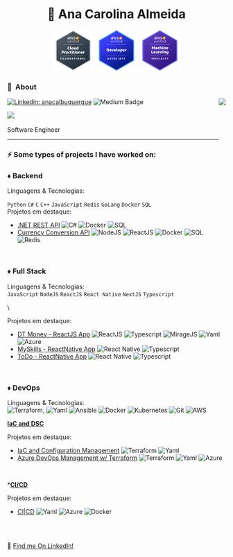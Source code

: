 <h1 align="center">👋 Ana Carolina Almeida</h1>

<!--h4 align="center"> I am a Software Engineer from Brasil. ✨</h4-->

<p align="center">
 <img width ='96px' src='https://github.com/cgalmeida/sample.images/blob/main/AWS-Certified-Cloud-Practitioner_badge.634f8a21af2e0e956ed8905a72366146ba22b74c.png'>
 <img width ='96px' src='https://github.com/cgalmeida/sample.images/blob/main/AWS-Certified-Developer-Associate_badge.5c083fa855fe82c1cf2d0c8b883c265ec72a17c0.png'>
 <img width ='96px' src='https://github.com/cgalmeida/sample.images/blob/main/AWS-Certified-Machine-Learning-Specialty_badge.e5d66b56552bbf046f905bacaecef6dad0ae7180.png'>
</p>

<h3> 👋 &nbsp;About </h3>

<!--img align='right' src="https://github-readme-stats.vercel.app/api?username=cgalmeida&show_icons=true&title_color=783c00&text_color=af552e&icon_color=783c00&bg_color=f8efd4&cache_seconds=2300"-->

 <img align='right' height="180em" src="https://github-readme-stats.vercel.app/api?username=cgalmeida&theme=dracula&show_icons=true&cache_seconds=2300" />

[![Linkedin: anacalbuquerque](https://img.shields.io/badge/-anacalbuquerque-blue?style=flat-square&logo=Linkedin&logoColor=white&link=https://www.linkedin.com/in/anacalbuquerque/)](https://www.linkedin.com/in/anacalbuquerque/)
![Medium Badge](https://img.shields.io/badge/-Medium-333333?style=flat&logo=medium)

<!--img src="https://img.shields.io/static/v1?label=Overview&message=Carolina Almeida&color=f8efd4&style=for-the-badge&logo=GitHub"-->
<img src="https://img.shields.io/static/v1?label=Overview&message=Carolina Almeida&theme=dracula&style=for-the-badge&logo=GitHub">

<p>

Software Engineer<br/>

</p>
<hr>
<!--
<ul>
  <li>Software Engineer</li>
  <li>Master of Biomedical Engineering </li>
  <li>PhD Student</li>
</ul>  
-->

<!--h3>🖐Get in touch </h3>

[![Linkedin: anacalbuquerque](https://img.shields.io/badge/-anacalbuquerque-blue?style=flat-square&logo=Linkedin&logoColor=white&link=https://www.linkedin.com/in/anacalbuquerque/)](https://www.linkedin.com/in/anacalbuquerque/)
![Medium Badge](https://img.shields.io/badge/-Medium-333333?style=flat&logo=medium)
[![GitHub Carolina Almeida]( https://img.shields.io/github/followers/cgalmeida?label=follow&style=social)](https://github.com/cgalmeida)
<br>
<br-->
### ⚡ Some types of projects I have worked on:

### ♦ **Backend** 
Linguagens & Tecnologias: <br/>
<!--![Python](https://img.shields.io/badge/Python-333333?style=flat&logo=python) ![C#](https://img.shields.io/badge/C%23-333333?style=flat&logo=c-sharp) ![C](https://img.shields.io/badge/c-333333?style=flat&logo=c) ![C++](https://img.shields.io/badge/c%2B%2B-333333?style=flat&logo=c%2B%2B) ![JavaScript](https://img.shields.io/badge/-JavaScript-333333?style=flat&logo=javascript) ![Redis](https://img.shields.io/badge/-Redis-333333?style=flat&logo=redis) ![Golang](https://img.shields.io/badge/Go-333333?style=flat&logo=go) ![Docker](https://img.shields.io/badge/-Docker-333333?style=flat&logo=docker) ![SQL](https://img.shields.io/badge/PostgreSQL-333333?style=flat&logo=postgresql)-->
`Python` `C#` `C` `C++` `JavaScript` `Redis` `GoLang`  `Docker` `SQL` \
Projetos em destaque: 
* [.NET REST API]() ![C#](https://img.shields.io/badge/C%23-333333?style=flat&logo=c-sharp) ![Docker](https://img.shields.io/badge/-Docker-333333?style=flat&logo=docker) ![SQL](https://img.shields.io/badge/PostgreSQL-333333?style=flat&logo=postgresql)  <!--(https://github.com/cgalmeida/REST-API-using-.NET-Core-and-Docker) -->
* [Currency Conversion API]() ![NodeJS](https://img.shields.io/badge/Node.js-333333?style=flat&logo=Node.js)  ![ReactJS](https://img.shields.io/badge/React-20232A?style=flat&logo=react&logoColor=61DAFB) ![Docker](https://img.shields.io/badge/-Docker-333333?style=flat&logo=docker) ![SQL](https://img.shields.io/badge/PostgreSQL-333333?style=flat&logo=postgresql) ![Redis](https://img.shields.io/badge/-Redis-333333?style=flat&logo=redis) <!--(https://github.com/cgalmeida/challenge-bravo)-->
<br/>


### ♦️ **Full Stack**
Linguagens & Tecnologias: \
`JavaScript` `NodeJS` `ReactJS` `React Native` `NextJS` `Typescript`
<!--![JavaScript](https://img.shields.io/badge/-JavaScript-333333?style=flat&logo=javascript) ![NodeJS](https://img.shields.io/badge/Node.js-333333?style=flat&logo=Node.js)  ![ReactJS](https://img.shields.io/badge/React-20232A?style=flat&logo=react&logoColor=61DAFB)   ![React Native](https://img.shields.io/badge/-React%20Native-20232A?style=flat&logo=react) ![NextJS](https://img.shields.io/badge/Next.js-333333?style=flat&logo=Next.js) ![Typescript](https://img.shields.io/badge/-TypeScript-333333?style=flat&logo=typescript)--> \
Projetos em destaque: 
* [DT Money - ReactJS App](https://github.com/cgalmeida/DTMoney-ReactJS-App) ![ReactJS](https://img.shields.io/badge/React-20232A?style=flat&logo=react&logoColor=61DAFB)  ![Typescript](https://img.shields.io/badge/-TypeScript-333333?style=flat&logo=typescript) ![MirageJS](https://img.shields.io/badge/-MirageJS-20232A?style=flat&logo=mirage) ![Yaml](https://img.shields.io/badge/Yaml-333333?style=flat&logo=yaml) ![Azure](https://img.shields.io/badge/Azure-333333?style=flat&logo=microsoft-azure)
* [MySkills - ReactNative App](https://github.com/cgalmeida/myskills-app) ![React Native](https://img.shields.io/badge/-React%20Native-20232A?style=flat&logo=react) ![Typescript](https://img.shields.io/badge/-TypeScript-333333?style=flat&logo=typescript)
*  [ToDo - ReactNative App](https://github.com/cgalmeida/todo-app-react-native) ![React Native](https://img.shields.io/badge/-React%20Native-20232A?style=flat&logo=react) ![Typescript](https://img.shields.io/badge/-TypeScript-333333?style=flat&logo=typescript)
<br/>


### ♦️ **DevOps**
Linguagens & Tecnologias: <br/>
![Terraform](https://img.shields.io/badge/Terraform-333333?style=flat&logo=terraform), ![Yaml](https://img.shields.io/badge/Yaml-333333?style=flat&logo=yaml) ![Ansible](https://img.shields.io/badge/Ansible-333333?style=flat&logo=ansible) ![Docker](https://img.shields.io/badge/Docker-333333?style=flat&logo=docker) ![Kubernetes](https://img.shields.io/badge/Kubernetes-333333?style=flat&logo=kubernetes) ![Git](https://img.shields.io/badge/Git-333333?style=flat&logo=git) ![AWS](https://img.shields.io/badge/AWS-333333?style=flat&logo=amazon-aws)

[**IaC and DSC**](https://nubank.com.br/) 

Projetos em destaque: 
* [IaC and Configuration Management](https://github.com/cgalmeida/DevOps.IaC.ConfigMgmt) ![Terraform](https://img.shields.io/badge/Terraform-333333?style=flat&logo=terraform) ![Yaml](https://img.shields.io/badge/Yaml-333333?style=flat&logo=yaml) 
* [Azure DevOps Management w/ Terraform](https://github.com/cgalmeida/AzureDevops.Mgmt) ![Terraform](https://img.shields.io/badge/Terraform-333333?style=flat&logo=terraform) ![Yaml](https://img.shields.io/badge/Yaml-333333?style=flat&logo=yaml) ![Azure](https://img.shields.io/badge/Azure-333333?style=flat&logo=microsoft-azure)
<br/>

*[**CI/CD**]() 

Projetos em destaque: 
* [CI|CD]() ![Yaml](https://img.shields.io/badge/Yaml-333333?style=flat&logo=yaml) ![Azure](https://img.shields.io/badge/Azure-333333?style=flat&logo=microsoft-azure) ![Docker](https://img.shields.io/badge/Docker-333333?style=flat&logo=docker) 
<br/>
<br/>

:rocket: [Find me On LinkedIn!](https://www.linkedin.com/in/anacalbuquerque/) 

<!--
     **Aplicações e Dados**

       ![Python](https://img.shields.io/badge/Python-333333?style=flat&logo=python)
       ![ReactJS](https://img.shields.io/badge/React-20232A?style=for-the-badge&logo=react&logoColor=61DAFB)
       ![React Native](https://img.shields.io/badge/-React%20Native-333333?style=flat&logo=react)
       ![JavaScript](https://img.shields.io/badge/-JavaScript-333333?style=flat&logo=javascript)
       ![Typescript](https://img.shields.io/badge/-TypeScript-333333?style=flat&logo=typescript)
       ![HTML5](https://img.shields.io/badge/-HTML5-333333?style=flat&logo=HTML5)
       ![CSS](https://img.shields.io/badge/-CSS-333333?style=flat&logo=CSS3&logoColor=1572B6)
       ![Jest](https://img.shields.io/badge/-Jest-333333?style=flat&logo=jest)
       ![MySQL](https://img.shields.io/badge/-MySQL-333333?style=flat&logo=mysql) 


     **DevOps**

       ![Git](https://img.shields.io/badge/-Git-333333?style=flat&logo=git)
       ![GitHub](https://img.shields.io/badge/-GitHub-333333?style=flat&logo=github)
       ![Bitbucket](https://img.shields.io/badge/-Bitbucket-333333?style=flat&logo=bitbucket)
       ![Docker](https://img.shields.io/badge/-Docker-333333?style=flat&logo=docker)

     **Dev Tools**

       ![Visual Studio Code](https://img.shields.io/badge/-Visual%20Studio%20Code-333333?style=flat&logo=visual-studio-code&logoColor=007ACC)
       ![Eclipse](https://img.shields.io/badge/-Eclipse-333333?style=flat&logo=eclipse-ide&logoColor=2C2255)
       ![Figma](https://img.shields.io/badge/-Figma-333333?style=flat&logo=figma&logoColor=007ACC)
       ![Insomnia](https://img.shields.io/badge/-Insomnia-333333?style=flat&logo=insomnia)
       ![Postman](https://img.shields.io/badge/-Postman-333333?style=flat&logo=postman)

     <br/>

     ✔ **[MySkills - ReactNative App](https://github.com/cgalmeida/myskills-app)** <img width='18px' src='https://raw.githubusercontent.com/rahulbanerjee26/githubAboutMeGenerator/main/icons/reactjs.svg'> <br>
     ✔ **[DT Money - ReactJS App](https://github.com/cgalmeida/DTMoney-ReactJS-App)** <img width='18px' src='https://raw.githubusercontent.com/rahulbanerjee26/githubAboutMeGenerator/main/icons/reactjs.svg'> <br>
     ✔ **[ToDo - ReactNative App](https://github.com/cgalmeida/todo-app-react-native)** <img width='18px' src='https://raw.githubusercontent.com/rahulbanerjee26/githubAboutMeGenerator/main/icons/reactjs.svg'> <br>
     ✔ **[.NET REST API](https://github.com/cgalmeida/REST-API-using-.NET-Core-and-Docker)** <img width='18px' src='https://raw.githubusercontent.com/rahulbanerjee26/githubAboutMeGenerator/main/icons/dotnet.svg'> <img width='18px' src='https://raw.githubusercontent.com/rahulbanerjee26/githubAboutMeGenerator/main/icons/csharp.svg'> <img width='18px' src='https://raw.githubusercontent.com/rahulbanerjee26/githubAboutMeGenerator/main/icons/docker.svg'><br>
     ✔ **[Currency Conversion API](https://github.com/cgalmeida/challenge-bravo)** <img width='18px' src='https://raw.githubusercontent.com/rahulbanerjee26/githubAboutMeGenerator/main/icons/nodejs.svg'> <img width='18px' src='https://www.vectorlogo.zone/logos/postgresql/postgresql-icon.svg'> <img width='18px' src='https://raw.githubusercontent.com/rahulbanerjee26/githubAboutMeGenerator/main/icons/docker.svg'> <img width='18px' src='https://www.vectorlogo.zone/logos/redis/redis-icon.svg'><br>
     <!--✔ **[Jobream - List-of-Learning-Resources](https://github.com/Jobream/List-of-Learning-Resources)** <br>
     ✔ **[EddieHubCommunity - awesome-github-profiles](https://github.com/EddieHubCommunity/awesome-github-profiles)** <br> 

-->


<!--a href="https://github.com/cgalmeida">
  <img height="180em" src="https://github-readme-stats.vercel.app/api?username=cgalmeida&theme=dracula&show_icons=true" />
</a-->

<br/>
